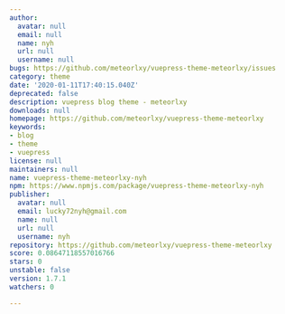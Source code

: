 ```yaml
---
author:
  avatar: null
  email: null
  name: nyh
  url: null
  username: null
bugs: https://github.com/meteorlxy/vuepress-theme-meteorlxy/issues
category: theme
date: '2020-01-11T17:40:15.040Z'
deprecated: false
description: vuepress blog theme - meteorlxy
downloads: null
homepage: https://github.com/meteorlxy/vuepress-theme-meteorlxy
keywords:
- blog
- theme
- vuepress
license: null
maintainers: null
name: vuepress-theme-meteorlxy-nyh
npm: https://www.npmjs.com/package/vuepress-theme-meteorlxy-nyh
publisher:
  avatar: null
  email: lucky72nyh@gmail.com
  name: null
  url: null
  username: nyh
repository: https://github.com/meteorlxy/vuepress-theme-meteorlxy
score: 0.08647118557016766
stars: 0
unstable: false
version: 1.7.1
watchers: 0

---
```


